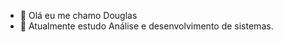   - 👋 Olá eu me chamo Douglas
- 🌱 Atualmente estudo Análise e desenvolvimento de sistemas.

<!---
DouglasGDev/DouglasGDev is a ✨ special ✨ repository because its `README.md` (this file) appears on your GitHub profile.
You can click the Preview link to take a look at your changes.
--->
